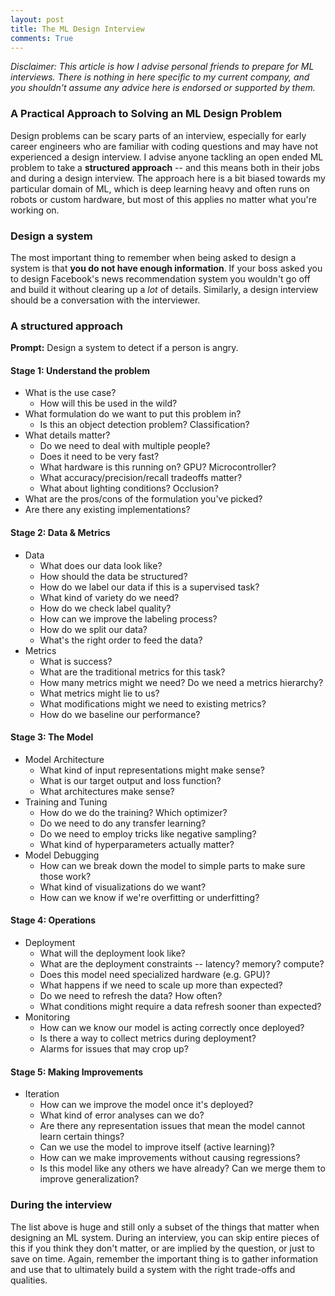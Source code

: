 ```yaml
---
layout: post
title: The ML Design Interview 
comments: True
---
```

*Disclaimer: This article is how I advise personal friends to prepare for ML interviews. There is nothing in here specific to my current company, and you shouldn't assume any advice here is endorsed or supported by them.*

### A Practical Approach to Solving an ML Design Problem
Design problems can be scary parts of an interview, especially for early career engineers who are familiar with coding questions and may have not experienced a design interview. I advise anyone tackling an open ended ML problem to take a **structured approach** -- and this means both in their jobs and during a design interview. The approach here is a bit biased towards my particular domain of ML, which is deep learning heavy and often runs on robots or custom hardware, but most of this applies no matter what you're working on.

### Design a system

The most important thing to remember when being asked to design a system is that **you do not have enough information**. If your boss asked you to design Facebook's news recommendation system you wouldn't go off and build it without clearing up a *lot* of details. Similarly, a design interview should be a conversation with the interviewer.

### A structured approach
**Prompt:** Design a system to detect if a person is angry.

#### Stage 1: Understand the problem
* What is the use case?
    * How will this be used in the wild?
* What formulation do we want to put this problem in?
    * Is this an object detection problem? Classification?
* What details matter?
    * Do we need to deal with multiple people?
    * Does it need to be very fast?
    * What hardware is this running on? GPU? Microcontroller?
    * What accuracy/precision/recall tradeoffs matter?
    * What about lighting conditions? Occlusion?
* What are the pros/cons of the formulation you've picked?
* Are there any existing implementations?

#### Stage 2: Data & Metrics
* Data
    * What does our data look like?
    * How should the data be structured?
    * How do we label our data if this is a supervised task?
    * What kind of variety do we need?
    * How do we check label quality?
    * How can we improve the labeling process?
    * How do we split our data?
    * What's the right order to feed the data?
* Metrics
    * What is success?
    * What are the traditional metrics for this task?
    * How many metrics might we need? Do we need a metrics hierarchy?
    * What metrics might lie to us?
    * What modifications might we need to existing metrics?
    * How do we baseline our performance?

#### Stage 3: The Model
* Model Architecture
    * What kind of input representations might make sense?
    * What is our target output and loss function?
    * What architectures make sense?
* Training and Tuning
    * How do we do the training? Which optimizer?
    * Do we need to do any transfer learning?
    * Do we need to employ tricks like negative sampling?
    * What kind of hyperparameters actually matter?
* Model Debugging
    * How can we break down the model to simple parts to make sure those work?
    * What kind of visualizations do we want?
    * How can we know if we're overfitting or underfitting?

#### Stage 4: Operations 
* Deployment
    * What will the deployment look like?
    * What are the deployment constraints -- latency? memory? compute?
    * Does this model need specialized hardware (e.g. GPU)?
    * What happens if we need to scale up more than expected?
    * Do we need to refresh the data? How often?
    * What conditions might require a data refresh sooner than expected?
* Monitoring
    * How can we know our model is acting correctly once deployed?
    * Is there a way to collect metrics during deployment?
    * Alarms for issues that may crop up?


#### Stage 5: Making Improvements 
* Iteration
    * How can we improve the model once it's deployed?
    * What kind of error analyses can we do?
    * Are there any representation issues that mean the model cannot learn certain things?
    * Can we use the model to improve itself (active learning)?
    * How can we make improvements without causing regressions?
    * Is this model like any others we have already? Can we merge them to improve generalization?

### During the interview
The list above is huge and still only a subset of the things that matter when designing an ML system. During an interview, you can skip entire pieces of this if you think they don't matter, or are implied by the question, or just to save on time. Again, remember the important thing is to gather information and use that to ultimately build a system with the right trade-offs and qualities. 
